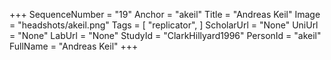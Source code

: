 +++
SequenceNumber = "19"
Anchor = "akeil"
Title = "Andreas Keil"
Image = "headshots/akeil.png"
Tags = [ "replicator", ]
ScholarUrl = "None"
UniUrl = "None"
LabUrl = "None"
StudyId = "ClarkHillyard1996"
PersonId = "akeil"
FullName = "Andreas Keil"
+++